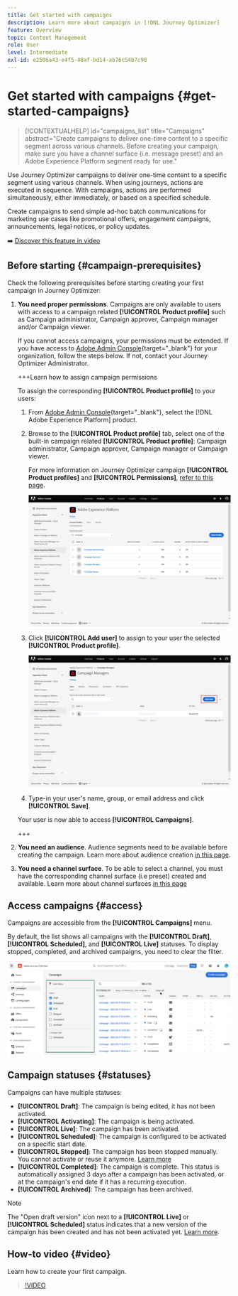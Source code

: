```yaml
---
title: Get started with campaigns
description: Learn more about campaigns in [!DNL Journey Optimizer]
feature: Overview
topic: Content Management
role: User
level: Intermediate
exl-id: e2506a43-e4f5-48af-bd14-ab76c54b7c90
---
```

# Get started with campaigns {#get-started-campaigns}

>[!CONTEXTUALHELP]
>id="campaigns_list"
>title="Campaigns"
>abstract="Create campaigns to deliver one-time content to a specific segment across various channels. Before creating your campaign, make sure you have a channel surface (i.e. message preset) and an Adobe Experience Platform segment ready for use."

Use Journey Optimizer campaigns to deliver one-time content to a specific segment using various channels. When using journeys, actions are executed in sequence. With campaigns, actions are performed simultaneously, either immediately, or based on a specified schedule.

Create campaigns to send simple ad-hoc batch communications for marketing use cases like promotional offers, engagement campaigns, announcements, legal notices, or policy updates.

➡️ [Discover this feature in video](#video)

<!--You can create two types of campaigns:

* **Scheduled campaigns** allow for simple ad-hoc batch communications for marketing use cases like promotional offers, engagement campaigns, announcements, legal notices, or policy updates.
* **API Triggered Campaigns** allow for simple transactional/operational messages with REST APIs (password reset, card abandonment, etc.), where the need may involve personalization using profile attributes and contextual data from payload.-->

## Before starting {#campaign-prerequisites}

Check the following prerequisites before starting creating your first campaign in Journey Optimizer:

1. **You need proper permissions**. Campaigns are only available to users with access to a campaign related **[!UICONTROL Product profile]** such as Campaign administrator, Campaign approver, Campaign manager and/or Campaign viewer. 
    
    If you cannot access campaigns, your permissions must be extended. If you have access to [Adobe Admin Console](https://adminconsole.adobe.com/){target="_blank"} for your organization, follow the steps below. If not, contact your Journey Optimizer Administrator.

    +++Learn how to assign campaign permissions

    To assign the corresponding **[!UICONTROL Product profile]** to your users:

    1. From [Adobe Admin Console](https://adminconsole.adobe.com/){target="_blank"}, select the [!DNL Adobe Experience Platform] product.

    1. Browse to the **[!UICONTROL Product profile]** tab, select one of the built-in campaign related **[!UICONTROL Product profile]**: Campaign administrator, Campaign approver, Campaign manager or Campaign viewer. 

        For more information on Journey Optimizer campaign **[!UICONTROL Product profiles]** and **[!UICONTROL Permissions]**, [refer to this page](../administration/ootb-product-profiles.md).

        ![](assets/do-not-localize/admin_1.png)

    1. Click **[!UICONTROL Add user]** to assign to your user the selected **[!UICONTROL Product profile]**.

        ![](assets/do-not-localize/admin_2.png)

    1. Type-in your user's name, group, or email address and click **[!UICONTROL Save]**.

    Your user is now able to access **[!UICONTROL Campaigns]**. 

    +++

1. **You need an audience**. Audience segments need to be available before creating the campaign. Learn more about audience creation [in this page](../segment/about-segments.md).
1. **You need a channel surface**. To be able to select a channel, you must have the corresponding channel surface (i.e preset) created and available. Learn more about channel surfaces [in this page](../configuration/channel-surfaces.md)

## Access campaigns {#access}

Campaigns are accessible from the **[!UICONTROL Campaigns]** menu.

By default, the list shows all campaigns with the **[!UICONTROL Draft]**, **[!UICONTROL Scheduled]**, and **[!UICONTROL Live]** statuses. To display stopped, completed, and archived campaigns, you need to clear the filter.

![](assets/create-campaign-list.png)

## Campaign statuses {#statuses}

Campaigns can have multiple statuses:

* **[!UICONTROL Draft]**: The campaign is being edited, it has not been activated.
* **[!UICONTROL Activating]**: The campaign is being activated.
* **[!UICONTROL Live]**: The campaign has been activated.
* **[!UICONTROL Scheduled]**: The campaign is configured to be activated on a specific start date.
* **[!UICONTROL Stopped]**: The campaign has been stopped manually. You cannot activate or reuse it anymore. [Learn more](modify-stop-campaign.md#stop)
* **[!UICONTROL Completed]**: The campaign is complete. This status is automatically assigned 3 days after a campaign has been activated, or at the campaign's end date if it has a recurring execution.
* **[!UICONTROL Archived]**: The campaign has been archived.

>[!NOTE]
>
>The "Open draft version" icon next to a **[!UICONTROL Live]** or **[!UICONTROL Scheduled]** status indicates that a new version of the campaign has been created and has not been activated yet. [Learn more](modify-stop-campaign.md#modify).

## How-to video {#video}

Learn how to create your first campaign.

>[!VIDEO](https://video.tv.adobe.com/v/346680?quality=12)
